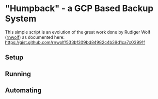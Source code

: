 "Humpback" - a GCP Based Backup System
======================================

This simple script is an evolution of the great work done by Rudiger Wolf ([rnwolf](https://gist.github.com/rnwolf)) as documented here: https://gist.github.com/rnwolf/533bf309bd84982c4b39d1ca7c03991f

## Setup



## Running



## Automating


